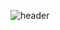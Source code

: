 ![header](https://capsule-render.vercel.app/api?type=soft&color=AAD1E7&text=SeonHee%20Github!🐋&fontSize=70&fontAlignY=60&fontAlign=50)
